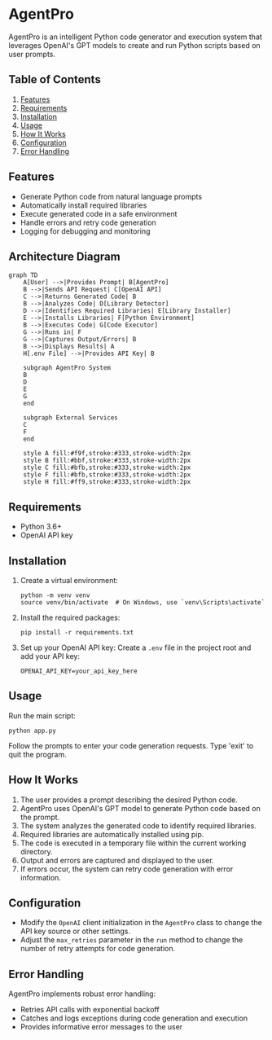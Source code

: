 # AgentPro

AgentPro is an intelligent Python code generator and execution system that leverages OpenAI's GPT models to create and run Python scripts based on user prompts.

## Table of Contents
1. [Features](#features)
2. [Requirements](#requirements)
3. [Installation](#installation)
4. [Usage](#usage)
5. [How It Works](#how-it-works)
6. [Configuration](#configuration)
7. [Error Handling](#error-handling)


## Features

- Generate Python code from natural language prompts
- Automatically install required libraries
- Execute generated code in a safe environment
- Handle errors and retry code generation
- Logging for debugging and monitoring

## Architecture Diagram

```mermaid
graph TD
    A[User] -->|Provides Prompt| B[AgentPro]
    B -->|Sends API Request| C[OpenAI API]
    C -->|Returns Generated Code| B
    B -->|Analyzes Code| D[Library Detector]
    D -->|Identifies Required Libraries| E[Library Installer]
    E -->|Installs Libraries| F[Python Environment]
    B -->|Executes Code| G[Code Executor]
    G -->|Runs in| F
    G -->|Captures Output/Errors| B
    B -->|Displays Results| A
    H[.env File] -->|Provides API Key| B
    
    subgraph AgentPro System
    B
    D
    E
    G
    end
    
    subgraph External Services
    C
    F
    end
    
    style A fill:#f9f,stroke:#333,stroke-width:2px
    style B fill:#bbf,stroke:#333,stroke-width:2px
    style C fill:#bfb,stroke:#333,stroke-width:2px
    style F fill:#bfb,stroke:#333,stroke-width:2px
    style H fill:#ff9,stroke:#333,stroke-width:2px
```

## Requirements

- Python 3.6+
- OpenAI API key

## Installation

1. Create a virtual environment:
   ```
   python -m venv venv
   source venv/bin/activate  # On Windows, use `venv\Scripts\activate`
   ```

3. Install the required packages:
   ```
   pip install -r requirements.txt
   ```

4. Set up your OpenAI API key:
   Create a `.env` file in the project root and add your API key:
   ```
   OPENAI_API_KEY=your_api_key_here
   ```

## Usage

Run the main script:

```
python app.py
```

Follow the prompts to enter your code generation requests. Type 'exit' to quit the program.

## How It Works

1. The user provides a prompt describing the desired Python code.
2. AgentPro uses OpenAI's GPT model to generate Python code based on the prompt.
3. The system analyzes the generated code to identify required libraries.
4. Required libraries are automatically installed using pip.
5. The code is executed in a temporary file within the current working directory.
6. Output and errors are captured and displayed to the user.
7. If errors occur, the system can retry code generation with error information.

## Configuration

- Modify the `OpenAI` client initialization in the `AgentPro` class to change the API key source or other settings.
- Adjust the `max_retries` parameter in the `run` method to change the number of retry attempts for code generation.

## Error Handling

AgentPro implements robust error handling:
- Retries API calls with exponential backoff
- Catches and logs exceptions during code generation and execution
- Provides informative error messages to the user


